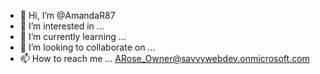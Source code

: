 - 👋 Hi, I’m @AmandaR87
- 👀 I’m interested in ...
- 🌱 I’m currently learning ...
- 💞️ I’m looking to collaborate on ...
- 📫 How to reach me ... ARose_Owner@savvywebdev.onmicrosoft.com

<!---
AmandaR87/AmandaR87 is a ✨ special ✨ repository because its `README.md` (this file) appears on your GitHub profile.
You can click the Preview link to take a look at your changes.
--->
